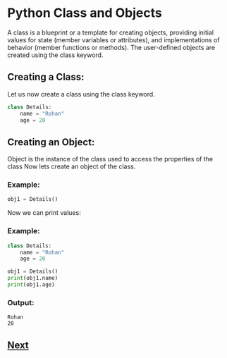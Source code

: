 # Python Class and Objects
A class is a blueprint or a template for creating objects, providing initial values for state (member variables or attributes), and implementations of behavior (member functions or methods). The user-defined objects are created using the class keyword.
 

## Creating a Class:
Let us now create a class using the class keyword.
 
```python
class Details:
    name = "Rohan"
    age = 20
 ```

## Creating an Object:
Object is the instance of the class used to access the properties of the class
Now lets create an object of the class.

### Example:
```python
obj1 = Details() 
```

Now we can print values:

### Example:
```python
class Details:
    name = "Rohan"
    age = 20

obj1 = Details()
print(obj1.name)
print(obj1.age)
```
### Output:
```
Rohan
20
```

## [Next](https://github.com/Harshita1303/Python-CodewithHarry/blob/main/57-Day57-Classes-and-Objects/.tutorial/02-self_parameter.md)
